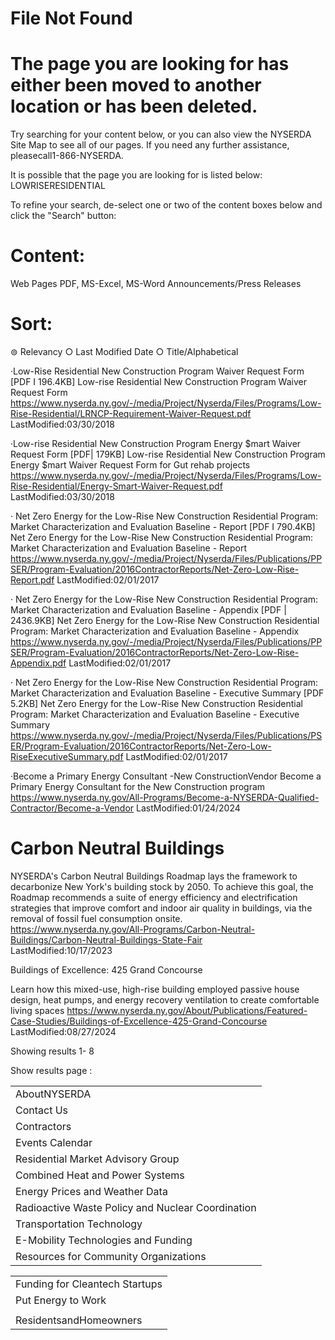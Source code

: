 # File Not Found  

# The page you are looking for has either been moved to another location or has been deleted.  

Try searching for your content below, or you can also view the NYSERDA Site Map to see all of our pages. If you need any further assistance, pleasecall1-866-NYSERDA.  

It is possible that the page you are looking for is listed below: LOWRISERESIDENTIAL  

To refine your search, de-select one or two of the content boxes below and click the "Search" button:  

# Content:  

Web Pages  PDF, MS-Excel, MS-Word Announcements/Press Releases  

# Sort:  

$\circledcirc$ Relevancy $\bigcirc$ Last Modified Date $\bigcirc$ Title/Alphabetical  

·Low-Rise Residential New Construction Program Waiver Request Form [PDF I 196.4KB] Low-rise Residential New Construction Program Waiver Request Form https://www.nyserda.ny.gov/-/media/Project/Nyserda/Files/Programs/Low-Rise-Residential/LRNCP-Requirement-Waiver-Request.pdf LastModified:03/30/2018  

·Low-rise Residential New Construction Program Energy \$mart Waiver Request Form [PDF| 179KB] Low-rise Residential New Construction Program Energy \$mart Waiver Request Form for Gut rehab projects https://www.nyserda.ny.gov/-/media/Project/Nyserda/Files/Programs/Low-Rise-Residential/Energy-Smart-Waiver-Request.pdf LastModified:03/30/2018  

· Net Zero Energy for the Low-Rise New Construction Residential Program: Market Characterization and Evaluation Baseline - Report [PDF I 790.4KB] Net Zero Energy for the Low-Rise New Construction Residential Program: Market Characterization and Evaluation Baseline - Report https://www.nyserda.ny.gov/-/media/Project/Nyserda/Files/Publications/PPSER/Program-Evaluation/2016ContractorReports/Net-Zero-Low-Rise-Report.pdf LastModified:02/01/2017  

· Net Zero Energy for the Low-Rise New Construction Residential Program: Market Characterization and Evaluation Baseline - Appendix [PDF | 2436.9KB] Net Zero Energy for the Low-Rise New Construction Residential Program: Market Characterization and Evaluation Baseline - Appendix https://www.nyserda.ny.gov/-/media/Project/Nyserda/Files/Publications/PPSER/Program-Evaluation/2016ContractorReports/Net-Zero-Low-Rise-Appendix.pdf LastModified:02/01/2017  

· Net Zero Energy for the Low-Rise New Construction Residential Program: Market Characterization and Evaluation Baseline - Executive Summary [PDF 5.2KB] Net Zero Energy for the Low-Rise New Construction Residential Program: Market Characterization and Evaluation Baseline - Executive Summary https://www.nyserda.ny.gov/-/media/Project/Nyserda/Files/Publications/PSER/Program-Evaluation/2016ContractorReports/Net-Zero-Low-RiseExecutiveSummary.pdf LastModified:02/01/2017  

·Become a Primary Energy Consultant -New ConstructionVendor Become a Primary Energy Consultant for the New Construction program https://www.nyserda.ny.gov/All-Programs/Become-a-NYSERDA-Qualified-Contractor/Become-a-Vendor LastModified:01/24/2024  

# Carbon Neutral Buildings  

NYSERDA's Carbon Neutral Buildings Roadmap lays the framework to decarbonize New York's building stock by 2050. To achieve this goal, the Roadmap recommends a suite of energy efficiency and electrification strategies that improve comfort and indoor air quality in buildings, via the removal of fossil fuel consumption onsite.   
https://www.nyserda.ny.gov/All-Programs/Carbon-Neutral-Buildings/Carbon-Neutral-Buildings-State-Fair   
LastModified:10/17/2023  

Buildings of Excellence: 425 Grand Concourse  

Learn how this mixed-use, high-rise building employed passive house design, heat pumps, and energy recovery ventilation to create comfortable living spaces https://www.nyserda.ny.gov/About/Publications/Featured-Case-Studies/Buildings-of-Excellence-425-Grand-Concourse LastModified:08/27/2024  

Showing results 1- 8  

Show results page :  

<html><body><table><tr><td>AboutNYSERDA</td></tr><tr><td>Contact Us</td></tr><tr><td>Contractors</td></tr><tr><td>Events Calendar</td></tr><tr><td>Residential Market Advisory Group</td></tr><tr><td>Combined Heat and Power Systems</td></tr><tr><td>Energy Prices and Weather Data</td></tr><tr><td>Radioactive Waste Policy and Nuclear Coordination</td></tr><tr><td>Transportation Technology</td></tr><tr><td>E-Mobility Technologies and Funding</td></tr><tr><td>Resources for Community Organizations</td></tr></table></body></html>  

<html><body><table><tr><td>Funding for Cleantech Startups</td></tr><tr><td>Put Energy to Work</td></tr><tr><td></td></tr><tr><td>ResidentsandHomeowners</td></tr></table></body></html>  